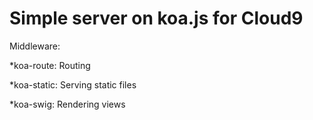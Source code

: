 # Simple server on koa.js for Cloud9

Middleware:

*koa-route: Routing

*koa-static: Serving static files

*koa-swig: Rendering views
